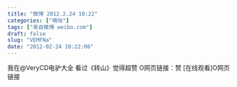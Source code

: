 ```yaml
---
title: "微博 2012.2.24 10:22"
categories: ["嘀咕"]
tags: ["来自微博 weibo.com"]
draft: false
slug: "VEMFNa"
date: "2012-02-24 10:22:00"
---
```


<p>我在@VeryCD电驴大全 看过《转山》觉得超赞 O网页链接：赞 [在线观看]O网页链接 ​​​​</p>
